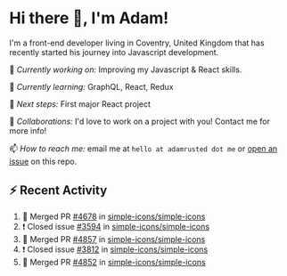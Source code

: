 # Hi there 👋, I'm Adam!

I'm a front-end developer living in Coventry, United Kingdom that has recently started his journey into Javascript development.

🔨 *Currently working on:* Improving my Javascript & React skills.

🌱 *Currently learning:* GraphQL, React, Redux

🎯 *Next steps:* First major React project

🤝 *Collaborations:* I'd love to work on a project with you! Contact me for more info!

📫 *How to reach me:* email me at `hello at adamrusted dot me` or [open an issue](https://github.com/adamrusted/adamrusted/issues/new) on this repo.

## :zap: Recent Activity
<!--START_SECTION:activity-->
1. 🎉 Merged PR [#4678](https://github.com/simple-icons/simple-icons/pull/4678) in [simple-icons/simple-icons](https://github.com/simple-icons/simple-icons)
2. ❗️ Closed issue [#3594](https://github.com/simple-icons/simple-icons/issues/3594) in [simple-icons/simple-icons](https://github.com/simple-icons/simple-icons)
3. 🎉 Merged PR [#4857](https://github.com/simple-icons/simple-icons/pull/4857) in [simple-icons/simple-icons](https://github.com/simple-icons/simple-icons)
4. ❗️ Closed issue [#3812](https://github.com/simple-icons/simple-icons/issues/3812) in [simple-icons/simple-icons](https://github.com/simple-icons/simple-icons)
5. 🎉 Merged PR [#4852](https://github.com/simple-icons/simple-icons/pull/4852) in [simple-icons/simple-icons](https://github.com/simple-icons/simple-icons)
<!--END_SECTION:activity-->
